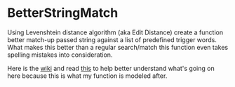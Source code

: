 BetterStringMatch
=================

Using Levenshtein distance algorithm (aka Edit Distance) create a function better match-up passed string against a list of predefined trigger words. What makes this better than a regular search/match this function even takes spelling mistakes into consideration. 

Here is the <a href="http://en.wikipedia.org/wiki/Levenshtein_distance" target="_blank">wiki</a> and read <a href="http://www.kodyaz.com/articles/fuzzy-string-matching-using-levenshtein-distance-sql-server.aspx" target="_blank">this</a> to help better understand what's going on here because this is what my function is modeled after. 
